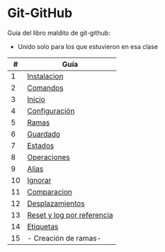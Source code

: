 # Git-GitHub

Guia del libro maldito de git-github:  
- Unido solo para los que estuvieron en esa clase

|  #  | Guía |
| --- | --- |
| 1   | [Instalacion](https://github.com/megagringa/Git-GitHub/tree/main/INSTALACION) |
| 2   | [Comandos](https://github.com/megagringa/Git-GitHub/tree/main/Comandos_Basicos) |
| 3 | [Inicio](https://github.com/megagringa/Git-GitHub/tree/main/Inicio_Repo) |
| 4 | [Configuración](https://github.com/megagringa/Git-GitHub/tree/main/Configuracion_git) |
| 5 | [Ramas](https://github.com/megagringa/Git-GitHub/tree/main/RAMAS) |
| 6 | [Guardado](https://github.com/megagringa/Git-GitHub/tree/main/GUARDADO) |
| 7 | [Estados](https://github.com/megagringa/Git-GitHub/tree/main/ESTADO)|
| 8 | [Operaciones](https://github.com/megagringa/Git-GitHub/tree/main/OPERACIONES) |
| 9 | [Alias](https://github.com/megagringa/Git-GitHub/tree/main/ALIAS) |
| 10 | [Ignorar](https://github.com/megagringa/Git-GitHub/tree/main/IGNORAR) |
| 11 | [Comparacion](https://github.com/megagringa/Git-GitHub/tree/main/COMPARACION) |
| 12 | [Desplazamientos](https://github.com/megagringa/Git-GitHub/tree/main/DESPLAZAMIENTO) |
| 13 | [Reset y log por referencia](https://github.com/megagringa/Git-GitHub/tree/main/reset_log_porReferencia) |
| 14 | [Etiquetas](https://github.com/megagringa/Git-GitHub/tree/main/reset_log_ETIQUETAS) |
| 15 | - Creación de ramas- |